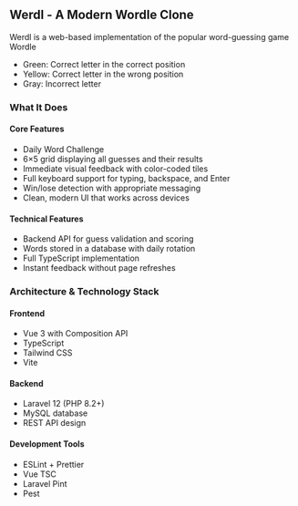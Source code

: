 ## Werdl - A Modern Wordle Clone

Werdl is a web-based implementation of the popular word-guessing game Wordle

- Green: Correct letter in the correct position
- Yellow: Correct letter in the wrong position
- Gray: Incorrect letter

### What It Does

####  Core Features

- Daily Word Challenge
- 6×5 grid displaying all guesses and their results
- Immediate visual feedback with color-coded tiles
- Full keyboard support for typing, backspace, and Enter
- Win/lose detection with appropriate messaging
- Clean, modern UI that works across devices

#### Technical Features

- Backend API for guess validation and scoring
- Words stored in a database with daily rotation
- Full TypeScript implementation
- Instant feedback without page refreshes

### Architecture & Technology Stack

#### Frontend

- Vue 3 with Composition API
- TypeScript
- Tailwind CSS
- Vite

#### Backend

- Laravel 12 (PHP 8.2+)
- MySQL database
- REST API design

#### Development Tools

- ESLint + Prettier
- Vue TSC
- Laravel Pint
- Pest


